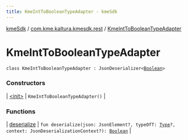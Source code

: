 ```yaml
---
title: KmeIntToBooleanTypeAdapter - kmeSdk
---
```


[kmeSdk](../../index.html) / [com.kme.kaltura.kmesdk.rest](../index.html) / [KmeIntToBooleanTypeAdapter](./index.html)

# KmeIntToBooleanTypeAdapter

`class KmeIntToBooleanTypeAdapter : JsonDeserializer<`[`Boolean`](https://kotlinlang.org/api/latest/jvm/stdlib/kotlin/-boolean/index.html)`>`

### Constructors

| [&lt;init&gt;](-init-.html) | `KmeIntToBooleanTypeAdapter()` |

### Functions

| [deserialize](deserialize.html) | `fun deserialize(json: JsonElement?, typeOfT: `[`Type`](https://developer.android.com/reference/java/lang/reflect/Type.html)`?, context: JsonDeserializationContext?): `[`Boolean`](https://kotlinlang.org/api/latest/jvm/stdlib/kotlin/-boolean/index.html) |

